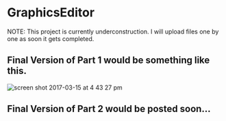 # GraphicsEditor

NOTE: This project is currently underconstruction. I will upload files one by one as soon it gets completed.

## Final Version of Part 1 would be something like this.

![screen shot 2017-03-15 at 4 43 27 pm](https://cloud.githubusercontent.com/assets/11382116/23975540/a14bbf2c-099e-11e7-9fcc-2d121ccce716.png)

## Final Version of Part 2 would be posted soon...
